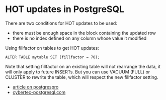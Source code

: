 # HOT updates in PostgreSQL

There are two conditions for HOT updates to be used:

- there must be enough space in the block containing the updated row
- there is no index defined on any column whose value it modified

Using fillfactor on tables to get HOT updates:

    ALTER TABLE mytable SET (fillfactor = 70);

Note that setting fillfactor on an existing table will not rearrange the data, it will only apply to future INSERTs. But you can use VACUUM (FULL) or CLUSTER to rewrite the table, which will respect the new fillfactor setting.

- [article on postgrespro](https://edu.postgrespro.ru/dba2/dba2_04_mvcc_hot.pdf)
- [cybertec-postgresql.com](https://www.cybertec-postgresql.com/en/hot-updates-in-postgresql-for-better-performance/)
